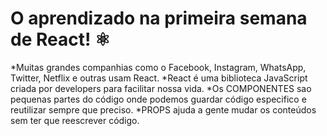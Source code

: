 #  O aprendizado na primeira semana de React! ⚛️

*Muitas grandes companhias como o Facebook, Instagram, WhatsApp, Twitter, Netflix e outras usam React.
*React é uma biblioteca JavaScript criada por developers para facilitar nossa vida.
*Os COMPONENTES sao pequenas partes do código onde podemos guardar código especifico e reutilizar sempre que preciso.
*PROPS ajuda a gente mudar os conteúdos sem ter que reescrever código.


